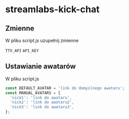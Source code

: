 
# streamlabs-kick-chat




## Zmienne

W pliku script.js uzupełnij zmienne

`TTV_API`
`API_KEY`


## Ustawianie awatarów
W pliku script.js
```javascript
const DEFAULT_AVATAR = 'link do domyslnego awataru';
const MANUAL_AVATARS = {
  'nick1': 'link do awataru',
  'nick2': 'link do awataru2',
  'nick3': 'link do awataru3',
};
```

